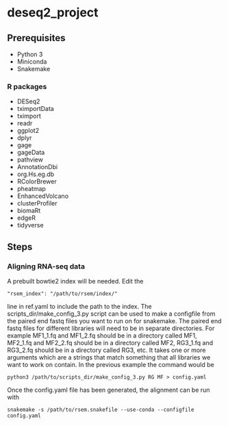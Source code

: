 # deseq2_project
## Prerequisites
* Python 3
* Miniconda
* Snakemake
### R packages
* DESeq2
* tximportData
* tximport
* readr
* ggplot2
* dplyr
* gage
* gageData
* pathview
* AnnotationDbi
* org.Hs.eg.db
* RColorBrewer
* pheatmap
* EnhancedVolcano
* clusterProfiler
* biomaRt
* edgeR
* tidyverse

## Steps
### Aligning RNA-seq data
A prebuilt bowtie2 index will be needed. Edit the 
```
"rsem_index": "/path/to/rsem/index/"
```
line in ref.yaml to include the path to the index. The scripts_dir/make_config_3.py script can be used to make a configfile from the paired end fastq files
you want to run on for snakemake.  The paired end fastq files for different libraries will need to be in separate directories. For example MF1_1.fq and MF1_2.fq should be in a directory called
MF1, MF2_1.fq and MF2_2.fq should be in a directory called MF2, RG3_1.fq and RG3_2.fq should be in a directory called RG3, etc. It takes one or more arguments which are a strings that match
something that all libraries we want to work on contain. In the previous example the command would be
```
python3 /path/to/scripts_dir/make_config_3.py RG MF > config.yaml
```

Once the config.yaml file has been generated, the alignment can be run with
```
snakemake -s /path/to/rsem.snakefile --use-conda --configfile config.yaml
```
